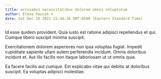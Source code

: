 ```yaml
---
title: accusamus necessitatibus dolorem omnis voluptatum
author: Elena Paucek V
date: Sat Dec 18 2021 22:44:36 GMT-0500 (Eastern Standard Time)
---
```

Id esse quidem provident. Quia iusto est ratione adipisci repellendus et qui. Cumque libero suscipit minima suscipit.

 Exercitationem dolorem asperiores non ipsa voluptas fugiat. Impedit cupiditate sapiente ullam autem perferendis incidunt. Omnis doloribus incidunt et. Aut illo facilis non itaque laboriosam ut ut omnis quia.

 Ea facere facilis aut cumque. Est explicabo vitae qui debitis at doloribus suscipit. Ea voluptas adipisci molestiae.